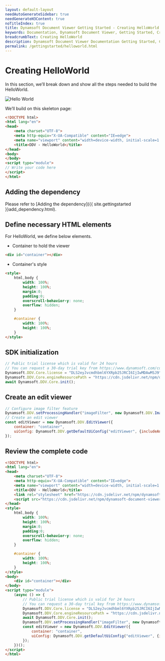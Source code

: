 ```yaml
---
layout: default-layout
needAutoGenerateSidebar: true
needGenerateH3Content: true
noTitleIndex: true
title: Dynamsoft Document Viewer Getting Started - Creating HelloWorld
keywords: Documentation, Dynamsoft Document Viewer, Getting Started, Creating HelloWorld
breadcrumbText: Creating HelloWorld
description: Dynamsoft Document Viewer Documentation Getting Started, Creating HelloWorld
permalink: /gettingstarted/helloworld.html
---
```


# Creating HelloWorld

In this section, we’ll break down and show all the steps needed to build the HelloWorld.

![Hello World](/assets/imgs/helloWorld.GIF)

We’ll build on this skeleton page:

```html
<!DOCTYPE html>
<html lang="en">
<head>
    <meta charset="UTF-8">
    <meta http-equiv="X-UA-Compatible" content="IE=edge">
    <meta name="viewport" content="width=device-width, initial-scale=1.0, minimum-scale=1.0, maximum-scale=1.0, user-scalable=no">
    <title>DDV - HelloWorld</title>
</head>
<body>
</body>
<script type="module">
// Write your code here
</script>
</html>
```

## Adding the dependency

Please refer to [Adding the dependency]({{ site.gettingstarted }}add_dependency.html).

## Define necessary HTML elements

For HelloWorld, we define below elements.

- Container to hold the viewer

```html
<div id="container"></div>
```

- Container's style

```html
<style>
    html,body {
        width: 100%;
        height: 100%;
        margin:0;
        padding:0;
        overscroll-behavior-y: none;
        overflow: hidden;
    }

    #container {
        width: 100%;
        height: 100%;
    }
</style>
```

## SDK initialization

```javascript
// Public trial license which is valid for 24 hours
// You can request a 30-day trial key from https://www.dynamsoft.com/customer/license/trialLicense/?product=mwc
Dynamsoft.DDV.Core.license = "DLS2eyJvcmdhbml6YXRpb25JRCI6IjIwMDAwMSJ9";
Dynamsoft.DDV.Core.engineResourcePath = "https://cdn.jsdelivr.net/npm/dynamsoft-document-viewer@latest/dist/engine";
await Dynamsoft.DDV.Core.init(); 
```

## Create an edit viewer

```javascript
// Configure image filter feature
Dynamsoft.DDV.setProcessingHandler("imageFilter", new Dynamsoft.DDV.ImageFilter());
// Create an edit viewer
const editViewer = new Dynamsoft.DDV.EditViewer({
    container: "container",
    uiConfig: Dynamsoft.DDV.getDefaultUiConfig("editViewer", {includeAnnotationSet: true}),
});
```

## Review the complete code

```html
<!DOCTYPE html>
<html lang="en">
<head>
    <meta charset="UTF-8">
    <meta http-equiv="X-UA-Compatible" content="IE=edge">
    <meta name="viewport" content="width=device-width, initial-scale=1.0, minimum-scale=1.0, maximum-scale=1.0, user-scalable=no">
    <title>DDV - HelloWorld</title>
    <link rel="stylesheet" href="https://cdn.jsdelivr.net/npm/dynamsoft-document-viewer@latest/dist/ddv.css">
    <script src="https://cdn.jsdelivr.net/npm/dynamsoft-document-viewer@latest/dist/ddv.js"></script>
</head>
<style>
    html,body {
        width: 100%;
        height: 100%;
        margin:0;
        padding:0;
        overscroll-behavior-y: none;
        overflow: hidden;
    }

    #container {
        width: 100%;
        height: 100%;
    }
</style>
<body>
    <div id="container"></div>
</body>
<script type="module">
    (async () => {
        // Public trial license which is valid for 24 hours
        // You can request a 30-day trial key from https://www.dynamsoft.com/customer/license/trialLicense/?product=mwc
        Dynamsoft.DDV.Core.license = "DLS2eyJvcmdhbml6YXRpb25JRCI6IjIwMDAwMSJ9";
        Dynamsoft.DDV.Core.engineResourcePath = "https://cdn.jsdelivr.net/npm/dynamsoft-document-viewer@latest/dist/engine";
        await Dynamsoft.DDV.Core.init();
        Dynamsoft.DDV.setProcessingHandler("imageFilter", new Dynamsoft.DDV.ImageFilter());
        const editViewer = new Dynamsoft.DDV.EditViewer({
            container: "container",
            uiConfig: Dynamsoft.DDV.getDefaultUiConfig("editViewer", {includeAnnotationSet: true}),
        });
    })();
</script>
</html>
```
